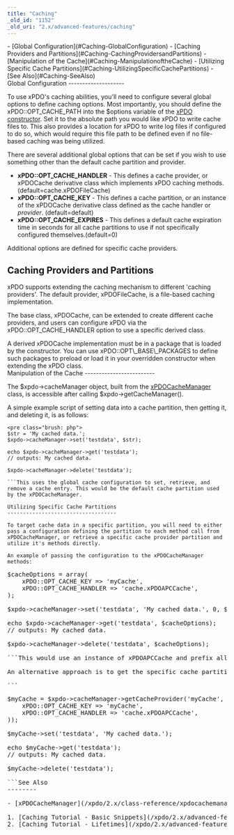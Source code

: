 ```yaml
---
title: "Caching"
_old_id: "1152"
_old_uri: "2.x/advanced-features/caching"
---
```


<div>- [Global Configuration](#Caching-GlobalConfiguration)
- [Caching Providers and Partitions](#Caching-CachingProvidersandPartitions)
- [Manipulation of the Cache](#Caching-ManipulationoftheCache)
- [Utilizing Specific Cache Partitions](#Caching-UtilizingSpecificCachePartitions)
- [See Also](#Caching-SeeAlso)

</div>Global Configuration
--------------------

To use xPDO's caching abilities, you'll need to configure several global options to define caching options. Most importantly, you should define the xPDO::OPT\_CACHE\_PATH into the $options variable of the [xPDO constructor](/xpdo/2.x/getting-started/fundamentals/xpdo,-the-class/the-xpdo-constructor "The xPDO Constructor"). Set it to the absolute path you would like xPDO to write cache files to. This also provides a location for xPDO to write log files if configured to do so, which would require this file path to be defined even if no file-based caching was being utilized.

There are several additional global options that can be set if you wish to use something other than the default cache partition and provider.

- **xPDO::OPT\_CACHE\_HANDLER** - This defines a cache provider, or xPDOCache derivative class which implements xPDO caching methods. (default=cache.xPDOFileCache)
- **xPDO::OPT\_CACHE\_KEY** - This defines a cache partition, or an instance of the xPDOCache derivative class defined as the cache handler or _provider_. (default=default)
- **xPDO::OPT\_CACHE\_EXPIRES** - This defines a default cache expiration time in seconds for all cache partitions to use if not specifically configured themselves.(default=0)

Additional options are defined for specific cache providers.

Caching Providers and Partitions
--------------------------------

xPDO supports extending the caching mechanism to different 'caching providers'. The default provider, xPDOFileCache, is a file-based caching implementation.

The base class, xPDOCache, can be extended to create different cache providers, and users can configure xPDO via the xPDO::OPT\_CACHE\_HANDLER option to use a specific derived class.

<div class="note">A derived xPDOCache implementation must be in a package that is loaded by the constructor. You can use xPDO::OPT\_BASE\_PACKAGES to define such packages to preload or load it in your overridden constructor when extending the xPDO class.</div>Manipulation of the Cache
-------------------------

The $xpdo->cacheManager object, built from the [xPDOCacheManager](/xpdo/2.x/class-reference/xpdocachemanager "xPDOCacheManager") class, is accessible after calling $xpdo->getCacheManager().

A simple example script of setting data into a cache partition, then getting it, and deleting it, is as follows:

```
<pre class="brush: php">
$str = 'My cached data.';
$xpdo->cacheManager->set('testdata', $str);

echo $xpdo->cacheManager->get('testdata');
// outputs: My cached data.

$xpdo->cacheManager->delete('testdata');

```This uses the global cache configuration to set, retrieve, and remove a cache entry. This would be the default cache partition used by the xPDOCacheManager.

Utilizing Specific Cache Partitions
-----------------------------------

To target cache data in a specific partition, you will need to either pass a configuration defining the partition to each method call from xPDOCacheManager, or retrieve a specific cache provider partition and utilize it's methods directly.

An example of passing the configuration to the xPDOCacheManager methods:

```
<pre class="brush: php">
$cacheOptions = array(
    xPDO::OPT_CACHE_KEY => 'myCache',
    xPDO::OPT_CACHE_HANDLER => 'cache.xPDOAPCCache',
);

$xpdo->cacheManager->set('testdata', 'My cached data.', 0, $cacheOptions);

echo $xpdo->cacheManager->get('testdata', $cacheOptions);
// outputs: My cached data.

$xpdo->cacheManager->delete('testdata', $cacheOptions);

```This would use an instance of xPDOAPCCache and prefix all entries with cacheMe since APC does not allow multiple instances and in order to use it the entries must be partitioned per xPDOCache instance by their key.

An alternative approach is to get the specific cache partition itself and use it's methods directly:

```
<pre class="brush: php">
$myCache = $xpdo->cacheManager->getCacheProvider('myCache', array(
    xPDO::OPT_CACHE_KEY => 'myCache',
    xPDO::OPT_CACHE_HANDLER => 'cache.xPDOAPCCache',
));

$myCache->set('testdata', 'My cached data.');

echo $myCache->get('testdata');
// outputs: My cached data.

$myCache->delete('testdata');

```See Also
--------

- [xPDOCacheManager](/xpdo/2.x/class-reference/xpdocachemanager "xPDOCacheManager")

1. [Caching Tutorial - Basic Snippets](/xpdo/2.x/advanced-features/caching/caching-tutorial-basic-snippets)
2. [Caching Tutorial - Lifetimes](/xpdo/2.x/advanced-features/caching/caching-tutorial-lifetimes)